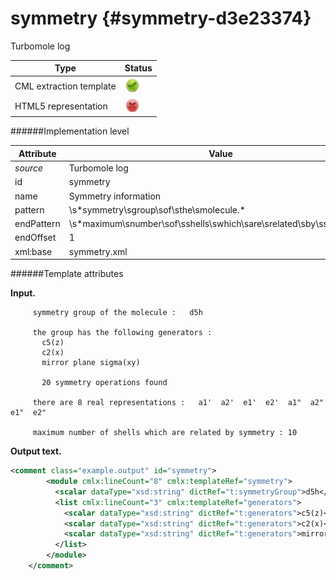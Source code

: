 # symmetry {#symmetry-d3e23374}

Turbomole log

| Type                                                                                                                                                | Status                                                                                                                                              |
|----|----|
| CML extraction template                                                                                                                             | ![](/imgs/Total.png)                                                                                                                                |
| HTML5 representation                                                                                                                                | ![](/imgs/None.png)                                                                                                                                 |

######Implementation level

| Attribute                                                                                                                                           | Value                                                                                                                                               |
|----|----|
| *source*                                                                                                                                            | Turbomole log                                                                                                                                       |
| id                                                                                                                                                  | symmetry                                                                                                                                            |
| name                                                                                                                                                | Symmetry information                                                                                                                                |
| pattern                                                                                                                                             | \\s\*symmetry\\sgroup\\sof\\sthe\\smolecule.\*                                                                                                      |
| endPattern                                                                                                                                          | \\s\*maximum\\snumber\\sof\\sshells\\swhich\\sare\\srelated\\sby\\ssymmetry.\*                                                                      |
| endOffset                                                                                                                                           | 1                                                                                                                                                   |
| xml:base                                                                                                                                            | symmetry.xml                                                                                                                                        |

######Template attributes

**Input.**

         symmetry group of the molecule :   d5h
        
         the group has the following generators :
           c5(z)
           c2(x)
           mirror plane sigma(xy)
        
           20 symmetry operations found
        
         there are 8 real representations :   a1'  a2'  e1'  e2'  a1"  a2"  e1"  e2" 
        
         maximum number of shells which are related by symmetry : 10
        

**Output text.**

```xml
<comment class="example.output" id="symmetry">    
        <module cmlx:lineCount="8" cmlx:templateRef="symmetry">
          <scalar dataType="xsd:string" dictRef="t:symmetryGroup">d5h</scalar>
          <list cmlx:lineCount="3" cmlx:templateRef="generators">
            <scalar dataType="xsd:string" dictRef="t:generators">c5(z)</scalar>
            <scalar dataType="xsd:string" dictRef="t:generators">c2(x)</scalar>
            <scalar dataType="xsd:string" dictRef="t:generators">mirror plane sigma(xy)</scalar>
          </list>
        </module>
    </comment>
```
